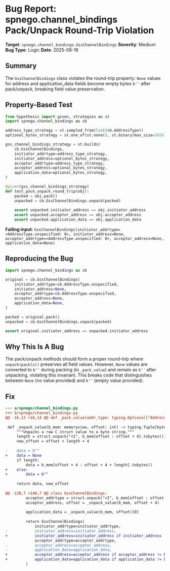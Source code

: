 # Bug Report: spnego.channel_bindings Pack/Unpack Round-Trip Violation

**Target**: `spnego.channel_bindings.GssChannelBindings`
**Severity**: Medium
**Bug Type**: Logic
**Date**: 2025-08-18

## Summary

The `GssChannelBindings` class violates the round-trip property: `None` values for address and application_data fields become empty bytes `b''` after pack/unpack, breaking field value preservation.

## Property-Based Test

```python
from hypothesis import given, strategies as st
import spnego.channel_bindings as cb

address_type_strategy = st.sampled_from(list(cb.AddressType))
optional_bytes_strategy = st.one_of(st.none(), st.binary(max_size=1024))

gss_channel_bindings_strategy = st.builds(
    cb.GssChannelBindings,
    initiator_addrtype=address_type_strategy,
    initiator_address=optional_bytes_strategy,
    acceptor_addrtype=address_type_strategy,
    acceptor_address=optional_bytes_strategy,
    application_data=optional_bytes_strategy,
)

@given(gss_channel_bindings_strategy)
def test_pack_unpack_round_trip(obj):
    packed = obj.pack()
    unpacked = cb.GssChannelBindings.unpack(packed)
    
    assert unpacked.initiator_address == obj.initiator_address
    assert unpacked.acceptor_address == obj.acceptor_address
    assert unpacked.application_data == obj.application_data
```

**Failing input**: `GssChannelBindings(initiator_addrtype=<AddressType.unspecified: 0>, initiator_address=None, acceptor_addrtype=<AddressType.unspecified: 0>, acceptor_address=None, application_data=None)`

## Reproducing the Bug

```python
import spnego.channel_bindings as cb

original = cb.GssChannelBindings(
    initiator_addrtype=cb.AddressType.unspecified,
    initiator_address=None,
    acceptor_addrtype=cb.AddressType.unspecified,
    acceptor_address=None,
    application_data=None,
)

packed = original.pack()
unpacked = cb.GssChannelBindings.unpack(packed)

assert original.initiator_address == unpacked.initiator_address
```

## Why This Is A Bug

The pack/unpack methods should form a proper round-trip where `unpack(pack(x))` preserves all field values. However, `None` values are converted to `b''` during packing (in `_pack_value`) and remain as `b''` after unpacking, violating this invariant. This breaks code that distinguishes between `None` (no value provided) and `b''` (empty value provided).

## Fix

```diff
--- a/spnego/channel_bindings.py
+++ b/spnego/channel_bindings.py
@@ -16,12 +16,14 @@ def _pack_value(addr_type: typing.Optional["AddressType"], b: typing.Optional[b
 
 def _unpack_value(b_mem: memoryview, offset: int) -> typing.Tuple[bytes, int]:
     """Unpacks a raw C struct value to a byte string."""
     length = struct.unpack("<I", b_mem[offset : offset + 4].tobytes())[0]
     new_offset = offset + length + 4
 
-    data = b""
+    data = None
     if length:
         data = b_mem[offset + 4 : offset + 4 + length].tobytes()
+    else:
+        data = b""
 
     return data, new_offset
 
@@ -138,7 +140,7 @@ class GssChannelBindings:
         acceptor_addrtype = struct.unpack("<I", b_mem[offset : offset + 4].tobytes())[0]
         acceptor_address, offset = _unpack_value(b_mem, offset + 4)
 
         application_data = _unpack_value(b_mem, offset)[0]
 
         return GssChannelBindings(
             initiator_addrtype=initiator_addrtype,
-            initiator_address=initiator_address,
+            initiator_address=initiator_address if initiator_address != b"" else None,
             acceptor_addrtype=acceptor_addrtype,
-            acceptor_address=acceptor_address,
-            application_data=application_data,
+            acceptor_address=acceptor_address if acceptor_address != b"" else None,
+            application_data=application_data if application_data != b"" else None,
         )
```